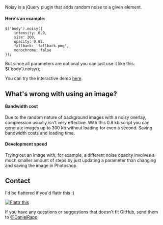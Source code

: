 Noisy is a jQuery plugin that adds random noise to a given element.

#### Here's an example:
    $('body').noisy({
        intensity: 0.9, 
        size: 200, 
        opacity: 0.08,
        fallback: 'fallback.png',
        monochrome: false
    });

But since all parameters are optional you can just use it like this:
    $('body').noisy();

You can try the interactive demo [here](http://rappdaniel.com/other/noisy-sample/).

What's wrong with using an image?
----
#### Bandwidth cost
Due to the random nature of background images with a noisy overlay, compression usually isn't very effective. With this 0.8 kb script you can generate images up to 300 kb without loading for even a second. Saving bandwidth costs and loading time.

#### Development speed
Trying out an image with, for example, a different noise opacity involves a much smaller amount of steps by just updating a parameter than changing and saving the image in Photoshop.

Contact
----
I'd be flattered if you'd flattr this :)

[![Flattr this](http://api.flattr.com/button/flattr-badge-large.png)](http://flattr.com/thing/143004/jQuery-noise-generator)


If you have any questions or suggestions that doesn't fit GitHub, send them to [@DanielRapp](http://twitter.com/DanielRapp)
